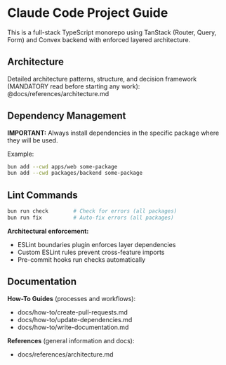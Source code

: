 # Claude Code Project Guide

This is a full-stack TypeScript monorepo using TanStack (Router, Query, Form) and Convex backend with enforced layered architecture.

## Architecture

Detailed architecture patterns, structure, and decision framework (MANDATORY read before starting any work):
@docs/references/architecture.md

## Dependency Management

**IMPORTANT:** Always install dependencies in the specific package where they will be used.

Example:
```bash
bun add --cwd apps/web some-package
bun add --cwd packages/backend some-package
```

## Lint Commands

```bash
bun run check        # Check for errors (all packages)
bun run fix          # Auto-fix errors (all packages)
```

**Architectural enforcement:**
- ESLint boundaries plugin enforces layer dependencies
- Custom ESLint rules prevent cross-feature imports
- Pre-commit hooks run checks automatically

## Documentation

<!-- [auto-generated] packages/scripts/src/update-docs.ts -->
**How-To Guides** (processes and workflows):
- docs/how-to/create-pull-requests.md
- docs/how-to/update-dependencies.md
- docs/how-to/write-documentation.md

**References** (general information and docs):
- docs/references/architecture.md
<!-- [/auto-generated] -->
